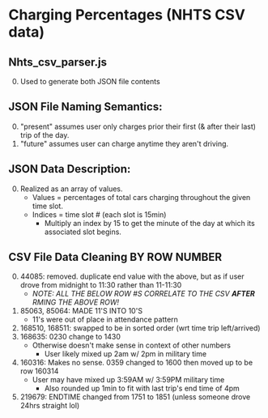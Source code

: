 
# Charging Percentages (NHTS CSV data)

## Nhts_csv_parser.js
  0. Used to generate both JSON file contents

## JSON File Naming Semantics:
  0. "present" assumes user only charges prior their first (& after their last) trip of the day.
  1. "future" assumes user can charge anytime they aren't driving.

## JSON Data Description:
  0. Realized as an array of values. 
     * Values = percentages of total cars charging throughout the given time slot.
     * Indices = time slot # (each slot is 15min)
       - Multiply an index by 15 to get the minute of the day at which its associated slot begins.

## CSV File Data Cleaning BY ROW NUMBER
  0. 44085: removed. duplicate end value with the above, but as if user drove from midnight to 11:30 rather than 11-11:30
     * _NOTE: ALL THE BELOW ROW #S CORRELATE TO THE CSV **AFTER** RMING THE ABOVE ROW!_
  1. 85063, 85064: MADE 11'S INTO 10'S 
     * 11's were out of place in attendance pattern
  2. 168510, 168511: swapped to be in sorted order (wrt time trip left/arrived)
  2. 168635: 0230 change to 1430 
     * Otherwise doesn't make sense in context of other numbers
       - User likely mixed up 2am w/ 2pm in military time
  3. 160316: Makes no sense. 0359 changed to 1600 then moved up to be row 160314 
     * User may have mixed up 3:59AM w/ 3:59PM military time
       - Also rounded up 1min to fit with last trip's end time of 4pm
  4. 219679: ENDTIME changed from 1751 to 1851 (unless someone drove 24hrs straight lol)
